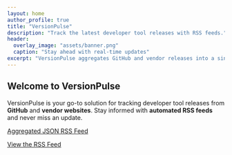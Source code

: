 ```yaml
---
layout: home
author_profile: true
title: "VersionPulse"
description: "Track the latest developer tool releases with RSS feeds."
header:
  overlay_image: "assets/banner.png"
  caption: "Stay ahead with real-time updates"
excerpt: "VersionPulse aggregates GitHub and vendor releases into a single RSS feed."
---
```


## Welcome to VersionPulse

VersionPulse is your go-to solution for tracking developer tool releases from **GitHub** and **vendor websites**. Stay informed with **automated RSS feeds** and never miss an update.

[Aggregated JSON RSS Feed](https://raw.githubusercontent.com/lathanagaraj/versionpulse/refs/heads/main/docs/feed.json)

[View the RSS Feed](rss-feed.html)

